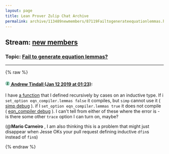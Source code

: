 ```yaml
---
layout: page
title: Lean Prover Zulip Chat Archive 
permalink: archive/113489newmembers/87119Failtogenerateequationlemmas.html
---
```


## Stream: [new members](index.html)
### Topic: [Fail to generate equation lemmas?](87119Failtogenerateequationlemmas.html)

---


{% raw %}
#### [![Click to go to Zulip](../../assets/img/zulip2.png) Andrew Tindall (Jan 12 2019 at 01:23)](https://leanprover.zulipchat.com/#narrow/stream/113489-new%20members/topic/Fail%20to%20generate%20equation%20lemmas%3F/near/154958586):
I have [a function](https://github.com/flypitch/flypitch/blob/f73127c3ad36e6c2f074a26518dc333f07c1ab85/src/fol.lean#L2071-L2077) that I defined recursively by cases on an inductive type. If i `set_option eqn_compiler.lemmas false` it compiles, but `simp` cannot use it ( [simp debug](https://pastebin.com/Hv6Q2TGW) ). if I `set_option eqn_compiler.lemmas true` it does not compile ( [eqn_compiler debug](https://pastebin.com/fMhF8scv) ). I can't tell from either of these where the error is - is there some other `trace` option I can turn on, maybe? 

(@**Mario Carneiro** , I am also thinking this is a problem that might just disappear when Jesse OKs your pull request defining inductive `dfin`s instead of `fin`s)


{% endraw %}
